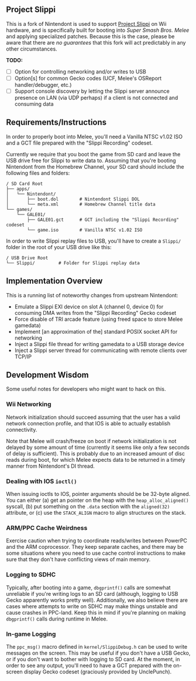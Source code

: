 ## Project Slippi
This is a fork of Nintendont is used to support [Project Slippi](https://github.com/JLaferri/project-slippi)
on Wii hardware, and is specifically built for booting into _Super Smash Bros. Melee_
and applying specialized patches. Because this is the case, please be aware that there
are *no guarantees* that this fork will act predictably in any other circumstances.

**TODO:**

- [ ] Option for controlling networking and/or writes to USB
- [ ] Option[s] for common Gecko codes (UCF, Melee's OSReport handler/debugger, etc.)
- [ ] Support console discovery by letting the Slippi server announce presence
      on LAN (via UDP perhaps) if a client is not connected and consuming data

## Requirements/Instructions
In order to properly boot into Melee, you'll need a Vanilla NTSC v1.02 ISO and
a GCT file prepared with the "Slippi Recording" codeset.

Currently we require that you boot the game from SD card and leave the USB
drive free for Slippi to write data to. Assuming that you're booting Nintendont
from the Homebrew Channel, your SD card should include the following files and
folders:

```
/ SD Card Root
├── apps/
│   └── Nintendont/
│       ├── boot.dol		# Nintendont Slippi DOL
│       └── meta.xml		# Homebrew Channel title data
└── games/
    └── GALE01/
        ├── GALE01.gct		# GCT including the "Slippi Recording" codeset
        └── game.iso		# Vanilla NTSC v1.02 ISO
```

In order to write Slippi replay files to USB, you'll have to create a `Slippi/`
folder in the root of your USB drive like this:

```
/ USB Drive Root
└── Slippi/			# Folder for Slippi replay data
```


## Implementation Overview
This is a running list of noteworthy changes from upstream Nintendont:

- Emulate a Slippi EXI device on slot A (channel 0, device 0) for consuming DMA
  writes from the "Slippi Recording" Gecko codeset
- Force disable of TRI arcade feature (using freed space to store Melee gamedata)
- Implement [an approximation of the] standard POSIX socket API for networking
- Inject a Slippi file thread for writing gamedata to a USB storage device
- Inject a Slippi server thread for communicating with remote clients over TCP/IP


## Development Wisdom
Some useful notes for developers who might want to hack on this.

### Wii Networking
Network initialization should succeed assuming that the user has a valid network
connection profile, and that IOS is able to actually establish connectivity.

Note that Melee will crash/freeze on boot if network initialization is not delayed
by some amount of time (currently it seems like only a few seconds of delay is
sufficient). This is probably due to an increased amount of disc reads during
boot, for which Melee expects data to be returned in a timely manner from
Nintendont's DI thread.

### Dealing with IOS `ioctl()`
When issuing ioctls to IOS, pointer arguments should be be 32-byte aligned.
You can either (a) get an pointer on the heap with the `heap_alloc_aligned()`
syscall, (b) put something on the `.data` section with the `aligned(32)` attribute,
or (c) use the `STACK_ALIGN` macro to align structures on the stack.

### ARM/PPC Cache Weirdness
Exercise caution when trying to coordinate reads/writes between PowerPC and the
ARM coprocessor. They keep separate caches, and there may be some situations
where you need to use cache control instructions to make sure that they don't
have conflicting views of main memory.

### Logging to SDHC
Typically, after booting into a game, `dbgprintf()` calls are somewhat unreliable
if you're writing logs to an SD card (although, logging to USB Gecko apparently
works pretty well). Additionally, we also believe there are cases where attempts to
write on SDHC may make things unstable and cause crashes in PPC-land. Keep this in
mind if you're planning on making `dbgprintf()` calls during runtime in Melee.

### In-game Logging
The `ppc_msg()` macro defined in `kernel/SlippiDebug.h` can be used to write messages
on the screen. This may be useful if you don't have a USB Gecko, or if you don't
want to bother with logging to SD card. At the moment, in order to see any output,
you'll need to have a GCT prepared with the on-screen display Gecko codeset 
(graciously provided by UnclePunch).

